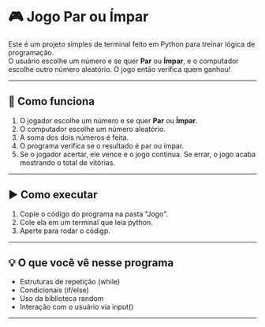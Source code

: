 # 🎮 Jogo Par ou Ímpar

Este é um projeto simples de terminal feito em Python para treinar lógica de programação.  
O usuário escolhe um número e se quer **Par** ou **Ímpar**, e o computador escolhe outro número aleatório. O jogo então verifica quem ganhou!

---

## 🧠 Como funciona

1. O jogador escolhe um número e se quer **Par** ou **Ímpar**.
2. O computador escolhe um número aleatório.
3. A soma dos dois números é feita.
4. O programa verifica se o resultado é par ou ímpar.
5. Se o jogador acertar, ele vence e o jogo continua. Se errar, o jogo acaba mostrando o total de vitórias.

---

## ▶️ Como executar

1. Copie o código do programa na pasta "Jogo".
2. Cole ela em um terminal que leia python.
3. Aperte para rodar o códigp.
   
---

## 💡 O que você vê nesse programa

- Estruturas de repetição (while)
- Condicionais (if/else)
- Uso da biblioteca random
- Interação com o usuário via input()

---
